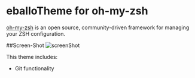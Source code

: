 eballoTheme for oh-my-zsh
=========

[oh-my-zsh](https://github.com/robbyrussell/oh-my-zsh) is an open source, community-driven framework for managing your ZSH configuration. 

##Screen-Shot
![screenShot](https://github.com/eballo/oh-my-zsh/master/screenShot.png)

This theme includes:
- Git functionality
